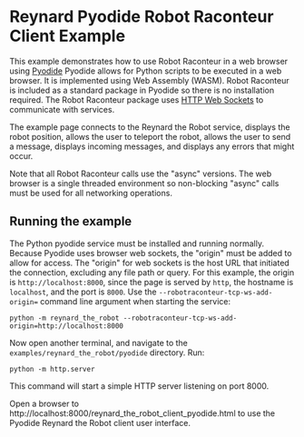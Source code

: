 # Reynard Pyodide Robot Raconteur Client Example

This example demonstrates how to use Robot Raconteur in a web browser using [Pyodide](https://pyodide.org/)
Pyodide allows for Python scripts to be executed in a web browser. It is implemented using Web Assembly (WASM).
Robot Raconteur is included as a standard package in Pyodide so there is no installation required. The
Robot Raconteur package uses [HTTP Web Sockets](https://en.wikipedia.org/wiki/WebSocket) to communicate with services.

The example page connects to the Reynard the Robot service, displays the robot position, allows
the user to teleport the robot, allows the user to send a message, displays incoming messages,
and displays any errors that might occur.

Note that all Robot Raconteur calls use the "async" versions. The web browser is a single threaded
environment so non-blocking "async" calls must be used for all networking operations.

## Running the example

The Python pyodide service must be installed and running normally. Because Pyodide uses browser web sockets,
the "origin" must be added to allow for access. The "origin" for web sockets is the host URL that initiated
the connection, excluding any file path or query. For this example, the origin is `http://localhost:8000`,
since the page is served by `http`, the hostname is `localhost`, and the port is `8000`. Use the
`--robotraconteur-tcp-ws-add-origin=` command line argument when starting the service:

```
python -m reynard_the_robot --robotraconteur-tcp-ws-add-origin=http://localhost:8000
```

Now open another terminal, and navigate to the `examples/reynard_the_robot/pyodide` directory. Run:

```
python -m http.server
```

This command will start a simple HTTP server listening on port 8000.

Open a browser to http://localhost:8000/reynard_the_robot_client_pyodide.html to use the
Pyodide Reynard the Robot client user interface.
